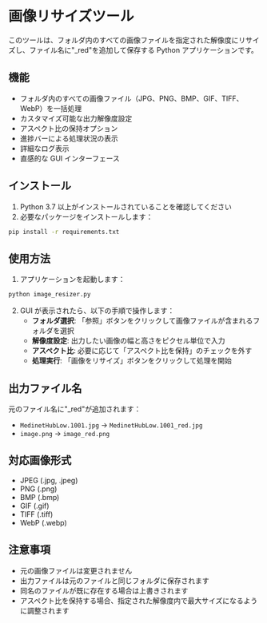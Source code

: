# 画像リサイズツール

このツールは、フォルダ内のすべての画像ファイルを指定された解像度にリサイズし、ファイル名に"\_red"を追加して保存する Python アプリケーションです。

## 機能

- フォルダ内のすべての画像ファイル（JPG、PNG、BMP、GIF、TIFF、WebP）を一括処理
- カスタマイズ可能な出力解像度設定
- アスペクト比の保持オプション
- 進捗バーによる処理状況の表示
- 詳細なログ表示
- 直感的な GUI インターフェース

## インストール

1. Python 3.7 以上がインストールされていることを確認してください
2. 必要なパッケージをインストールします：

```bash
pip install -r requirements.txt
```

## 使用方法

1. アプリケーションを起動します：

```bash
python image_resizer.py
```

2. GUI が表示されたら、以下の手順で操作します：
   - **フォルダ選択**: 「参照」ボタンをクリックして画像ファイルが含まれるフォルダを選択
   - **解像度設定**: 出力したい画像の幅と高さをピクセル単位で入力
   - **アスペクト比**: 必要に応じて「アスペクト比を保持」のチェックを外す
   - **処理実行**: 「画像をリサイズ」ボタンをクリックして処理を開始

## 出力ファイル名

元のファイル名に"\_red"が追加されます：

- `MedinetHubLow.1001.jpg` → `MedinetHubLow.1001_red.jpg`
- `image.png` → `image_red.png`

## 対応画像形式

- JPEG (.jpg, .jpeg)
- PNG (.png)
- BMP (.bmp)
- GIF (.gif)
- TIFF (.tiff)
- WebP (.webp)

## 注意事項

- 元の画像ファイルは変更されません
- 出力ファイルは元のファイルと同じフォルダに保存されます
- 同名のファイルが既に存在する場合は上書きされます
- アスペクト比を保持する場合、指定された解像度内で最大サイズになるように調整されます
